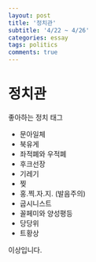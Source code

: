 ```yaml
---
layout: post
title: '정치관'
subtitle: '4/22 ~ 4/26'
categories: essay
tags: politics
comments: true
---
```



# 정치관


좋아하는 정치 태그

-   문아일체
-   북유게
-   좌적폐와 우적폐
-   후크선장
-   기레기
-   찢
-   홍.찍.자.지. (발음주의)
-   굽시니스트
-   꼴페미와 양성평등
-   당당위
-   트황상


이상입니다.